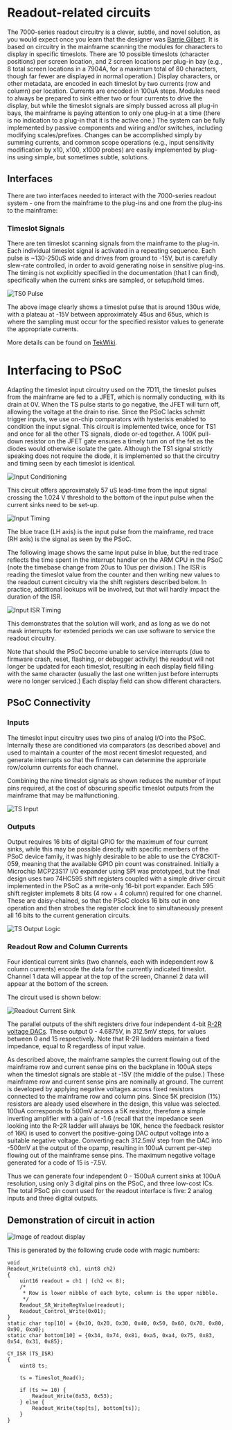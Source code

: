 # Readout-related circuits
The 7000-series readout circuitry is a clever, subtle, and novel solution, as you would expect once you learn that the designer was [Barrie Gilbert](https://w140.com/tekwiki/wiki/Barrie_Gilbert).
It is based on circuitry in the mainframe scanning the modules for characters to display in specific timeslots.
There are 10 possible timeslots (character positions) per screen location, and 2 screen locations per plug-in bay (e.g., 8 total screen locations in a 7904A, for a maximum total of 80 characters, though far fewer are displayed in normal operation.)
Display characters, or other metadata, are encoded in each timeslot by two currents (row and column) per location.
Currents are encoded in 100uA steps.
Modules need to always be prepared to sink either two or four currents to drive the display, but while the timeslot signals are simply bussed across all plug-in bays, the mainframe is paying attention to only one plug-in at a time (there is no indication to a plug-in that it is the active one.)
The system can be fully implemented by passive components and wiring and/or switches, including modifying scales/prefixes. Changes can be accomplished simply by summing currents, and common scope operations (e.g., input sensitivity modification by x10, x100, x1000 probes) are easily implemented by plug-ins using simple, but sometimes subtle, solutions.

## Interfaces
There are two interfaces needed to interact with the 7000-series readout system - one from the mainframe to the plug-ins and one from the plug-ins to the mainframe:

### Timeslot Signals

There are ten timeslot scanning signals from the mainframe to the plug-in.
Each individual timeslot signal is activated in a repeating sequence.
Each pulse is ~130-250uS wide and drives from ground to -15V, but is carefully slew-rate controlled, in order to avoid generating noise in sensitive plug-ins.
The timing is not explicitly specified in the documentation (that I can find), specifically when the current sinks are sampled, or setup/hold times.

![TS0 Pulse](/Images/Tek7K-TS0-202107301946.png)

The above image clearly shows a timeslot pulse that is around 130us wide, with a plateau at -15V between approximately 45us and 65us, which is where the sampling must occur for the specified resistor values to generate the appropriate currents.

More details can be found on [TekWiki](https://w140.com/tekwiki/wiki/7000_series_readout_system).

# Interfacing to PSoC

Adapting the timeslot input circuitry used on the 7D11, the timeslot pulses from the mainframe are fed to a JFET, which is normally conducting, with its drain at 0V. When the TS pulse starts to go negative, the JFET will turn off, allowing the voltage at the drain to rise. Since the PSoC lacks schmitt trigger inputs, we use on-chip comparators with hysterisis enabled to condition the input signal. This circuit is implemented twice, once for TS1 and once for all the other TS signals, diode or-ed together. A 100K pull-down resistor on the JFET gate ensures a timely turn on of the fet as the diodes would otherwise isolate the gate. Although the TS1 signal strictly speaking does not require the diode, it is implemented so that the circuitry and timing seen by each timeslot is identical.

![Input Conditioning](/Images/TS_Pulse_Input_Detail_20230703.png)

This circuit offers approximately 57 uS lead-time from the input signal crossing the 1.024 V threshold to the bottom of the input pulse when the current sinks need to be set-up.

![Input Timing](/Images/TS_Pulse_Inputs_20230703.png)

The blue trace (LH axis) is the input pulse from the mainframe, red trace (RH axis) is the signal as seen by the PSoC.

The following image shows the same input pulse in blue, but the red trace reflects the time spent in the interrupt handler on the ARM CPU in the PSoC (note the timebase change from 20us to 10us per division.) The ISR is reading the timeslot value from the counter and then writing new values to the readout current circuitry via the shift registers described below. In practice, additional lookups will be involved, but that will hardly impact the duration of the ISR.

![Input ISR Timing](/Images/TS_Pulse_Input_ISR_Timing_20230703.png)

This demonstrates that the solution will work, and as long as we do not mask interrupts for extended periods we can use software to service the readout circuitry.

Note that should the PSoC become unable to service interrupts (due to firmware crash, reset, flashing, or debugger activity) the readout will not longer be updated for each timeslot, resulting in each display field filling with the same character (usually the last one written just before interrupts were no longer serviced.) Each display field can show different characters.

## PSoC Connectivity

### Inputs

The timeslot input circuitry uses two pins of analog I/O into the PSoC.
Internally these are conditioned via comparators (as described above) and used to maintain a counter of the most recent timeslot requested, and generate interrupts so that the firmware can determine the approriate row/column currents for each channel.

Combining the nine timeslot signals as shown reduces the number of input pins required, at the cost of obscuring specific timeslot outputs from the mainframe that may be malfunctioning.

![TS Input](/Images/Readout_input_20230703.png)

### Outputs

Output requires 16 bits of digital GPIO for the maximum of four current sinks, while this may be possible directly with specific members of the PSoC device family, it was highly desirable to be able to use the CY8CKIT-059, meaning that the available GPIO pin count was constrained. Initially a Microchip MCP23S17 I/O expander using SPI was prototyped, but the final design uses two 74HC595 shift registers coupled with a simple driver circuit implemented in the PSoC as a write-only 16-bit port expander. Each 595 shift register implemets 8 bits (4 row + 4 column) required for one channel. These are daisy-chained, so that the PSoC clocks 16 bits out in one operation and then strobes the register clock line to simultaneously present all 16 bits to the current generation circuits.

![TS Output Logic](/Images/Readout_output_20230703.png)

### Readout Row and Column Currents
Four identical current sinks (two channels, each with independent row & column currents) encode the data for the currently indicated timeslot.  
Channel 1 data will appear at the top of the screen, Channel 2 data will appear at the bottom of the screen.

The circuit used is shown below:

![Readout Current Sink](/Images/Readout_V4_Extract.png)

The parallel outputs of the shift registers drive four independent 4-bit [R-2R voltage DACs](https://en.wikipedia.org/wiki/Resistor_ladder#R%E2%80%932R_resistor_ladder_network_(digital_to_analog_conversion)). These output 0 - 4.6875V, in 312.5mV steps, for values between 0 and 15 respectively. Note that R-2R ladders maintain a fixed impedance, equal to R regardless of input value.

As described above, the mainframe samples the current flowing out of the mainframe row and current sense pins on the backplane in 100uA steps when the timeslot signals are stable at -15V (the middle of the pulse.)
These mainframe row and current sense pins are nominally at ground.
The current is developed by applying negative voltages across fixed resistors connected to the mainframe row and column pins. Since 5K precision (1%) resistors are aleady used elsewhere in the design, this value was selected.
100uA corresponds to 500mV across a 5K resistor, therefore a simple inverting amplifier with a gain of -1.6 (recall that the impedance seen looking into the R-2R ladder will always be 10K, hence the feedback resistor of 16K) is used to convert the positive-going DAC output voltage into a suitable negative voltage. Converting each 312.5mV step from the DAC into -500mV at the output of the opamp, resulting in 100uA current per-step flowing out of the mainframe sense pins. The maximum negative voltage generated for a code of 15 is -7.5V.

Thus we can generate four independent 0 - 1500uA current sinks at 100uA resolution, using only 3 digital pins on the PSoC, and three low-cost ICs. The total PSoC pin count used for the readout interface is five: 2 analog inputs and three digital outputs.

## Demonstration of circuit in action
![Image of readout display](/Images/Readout_Example_20230703.jpg)

This is generated by the following crude code with magic numbers:

```
void
Readout_Write(uint8 ch1, uint8 ch2)
{
    uint16 readout = ch1 | (ch2 << 8);
    /*
     * Row is lower nibble of each byte, column is the upper nibble.
     */
    Readout_SR_WriteRegValue(readout);
    Readout_Control_Write(0x01);
}
static char top[10] = {0x10, 0x20, 0x30, 0x40, 0x50, 0x60, 0x70, 0x80, 0x90, 0xa0};
static char bottom[10] = {0x34, 0x74, 0x81, 0xa5, 0xa4, 0x75, 0x83, 0x54, 0x31, 0x85};

CY_ISR (TS_ISR)
{
    uint8 ts;
    
    ts = Timeslot_Read();
    
    if (ts >= 10) {
        Readout_Write(0x53, 0x53);
    } else {
        Readout_Write(top[ts], bottom[ts]);
    }
}
```
